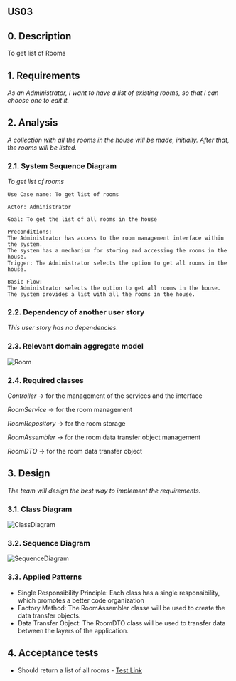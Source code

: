 ## US03 

## 0. Description

To get list of Rooms

## 1. Requirements
_As an Administrator, I want to have a list of existing rooms, so that I can choose one to edit it._

## 2. Analysis
_A collection with all the rooms in the house will be made, initially. After that, the rooms will be listed._

### 2.1. System Sequence Diagram
_To get list of rooms_

    Use Case name: To get list of rooms

    Actor: Administrator 

    Goal: To get the list of all rooms in the house

    Preconditions:
    The Administrator has access to the room management interface within the system.
    The system has a mechanism for storing and accessing the rooms in the house.
    Trigger: The Administrator selects the option to get all rooms in the house.

    Basic Flow:
    The Administrator selects the option to get all rooms in the house.
    The system provides a list with all the rooms in the house.


### 2.2. Dependency of another user story
_This user story has no dependencies._

### 2.3. Relevant domain aggregate model

![Room](../../ooa/4.agreggateModels/Room.png)

### 2.4. Required classes
_Controller_ -> for the management of the services and the interface

_RoomService_ -> for the room management

_RoomRepository_ -> for the room storage

_RoomAssembler_ -> for the room data transfer object management

_RoomDTO_ -> for the room data transfer object


## 3. Design
_The team will design the best way to implement the requirements._

### 3.1. Class Diagram
![ClassDiagram](artifacts/US03CD.svg) 
### 3.2. Sequence Diagram
![SequenceDiagram](artifacts/US03SD.svg)

### 3.3. Applied Patterns
- Single Responsibility Principle: Each class has a single responsibility, which promotes a better code organization
- Factory Method: The RoomAssembler classe will be used to create the data transfer objects.
- Data Transfer Object: The RoomDTO class will be used to transfer data between the layers of the application.

## 4. Acceptance tests
- Should return a list of all rooms - [Test Link](../../../src/test/java/SmartHomeDDD/controller/GetListOfRoomsControllerTest.java#L114) 

